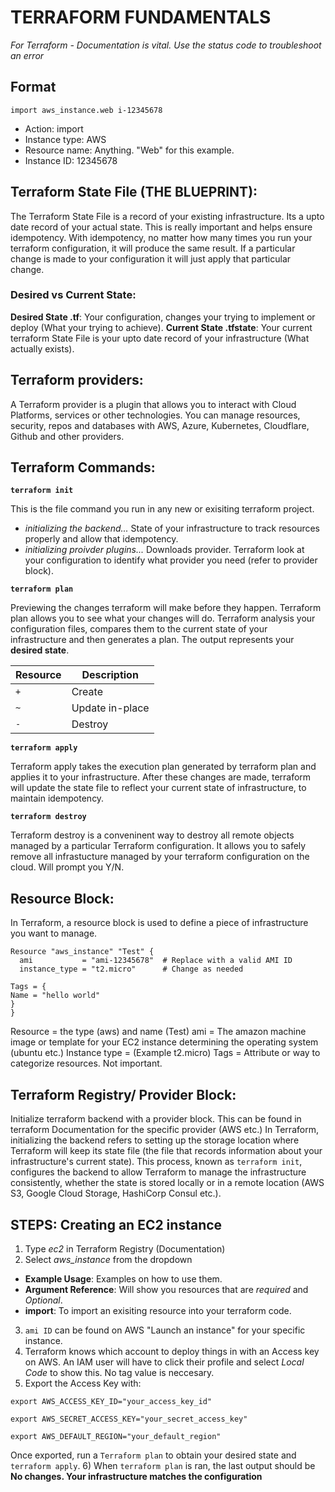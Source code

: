 # **TERRAFORM FUNDAMENTALS**

*For Terraform - Documentation is vital. Use the status code to troubleshoot an error*

## Format

`import aws_instance.web i-12345678`

- Action: import
- Instance type: AWS
- Resource name: Anything. "Web" for this example.
- Instance ID: 12345678

## **Terraform State File (THE BLUEPRINT)**:
The Terraform State File is a record of your existing infrastructure. Its a upto date record of your actual state. This is really important and helps ensure idempotency. With idempotency, no matter how many times you run your terraform configuration, it will produce the same result. If a particular change is made to your configuration it will just apply that particular change.

### **Desired vs Current State**:

**Desired State .tf**: Your configuration, changes your trying to implement or deploy (What your trying to achieve).
**Current State .tfstate**: Your current terraform State File is your upto date record of your infrastructure (What actually exists).

## **Terraform providers**:
A Terraform provider is a plugin that allows you to interact with Cloud Platforms, services or other technologies. You can manage resources, security, repos and databases with AWS, Azure, Kubernetes, Cloudflare, Github and other providers.

## **Terraform Commands**:

**`terraform init`**

This is the file command you run in any new or exisiting terraform project. 
- *initializing the backend...* State of your infrastructure to track resources properly and allow that idempotency.
- *initializing proivder plugins...* Downloads provider. Terraform  look at your configuration to identify what provider you need (refer to provider block).

**`terraform plan`**

Previewing the changes terraform will make before they happen. Terraform plan allows you to see what your changes will do. Terraform analysis your configuration files, compares them to the current state of your infrastructure and then generates a plan. The output represents your **desired state**.

| Resource | Description |
| --- | --- |
| `+` | Create |
| `~` | Update in-place |
| `-` | Destroy |

**`terraform apply`**

Terraform apply takes the execution plan generated by terraform plan and applies it to your infrastructure. After these changes are made, terraform will update the state file to reflect your current state of infrastructure, to maintain idempotency.

**`terraform destroy`**

Terraform destroy is a conveninent way to destroy all remote objects managed by a particular Terraform configuration. It allows you to safely remove all infrastucture managed by your terraform configuration on the cloud. Will prompt you Y/N.

## **Resource Block**:

In Terraform, a resource block is used to define a piece of infrastructure you want to manage. 
```
Resource "aws_instance" "Test" {
  ami           = "ami-12345678"  # Replace with a valid AMI ID
  instance_type = "t2.micro"      # Change as needed

Tags = {
Name = "hello world"
}
}
```

Resource = the type (aws) and name (Test)
ami = The amazon machine image or template for your EC2 instance determining the operating system (ubuntu etc.)
Instance type = (Example t2.micro)
Tags = Attribute or way to categorize resources. Not important.

## **Terraform Registry/ Provider Block**:

Initialize terraform backend with a provider block. This can be found in terraform Documentation for the specific provider (AWS etc.)
In Terraform, initializing the backend refers to setting up the storage location where Terraform will keep its state file (the file that records information about your infrastructure's current state). This process, known as `terraform init`, configures the backend to allow Terraform to manage the infrastructure consistently, whether the state is stored locally or in a remote location (AWS S3, Google Cloud Storage, HashiCorp Consul etc.). 

## **STEPS: Creating an EC2 instance**

1) Type *ec2* in Terraform Registry (Documentation)
2) Select *aws_instance* from the dropdown 
  - **Example Usage**: Examples on how to use them.
  - **Argument Reference**: Will show you resources that are *required* and *Optional*.
  - **import**: To import an exisiting resource into your terraform code.
3) `ami ID` can be found on AWS "Launch an instance" for your specific instance.
4) Terraform knows which account to deploy things in with an Access key on AWS. An IAM user will have to click their profile and select *Local Code* to show this. No tag value is neccesary.
5) Export the Access Key with:
```
export AWS_ACCESS_KEY_ID="your_access_key_id"

export AWS_SECRET_ACCESS_KEY="your_secret_access_key"

export AWS_DEFAULT_REGION="your_default_region"
```
Once exported, run a `Terraform plan` to obtain your desired state and `terraform apply`. 
6) When `terraform plan` is ran, the last output should be **No changes. Your infrastructure matches the configuration**

